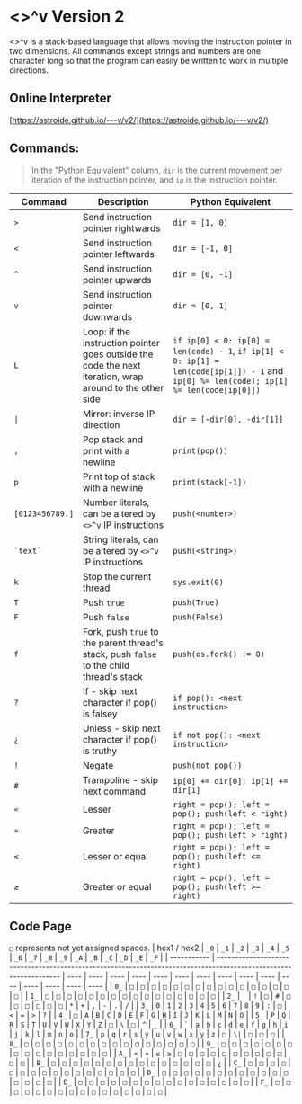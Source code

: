 # <>^v Version 2
<>^v is a stack-based language that allows moving the instruction pointer in two dimensions. All commands except strings and numbers are one character long so that the program can easily be written to work in multiple directions.  

## Online Interpreter
[https://astroide.github.io/---v/v2/](https://astroide.github.io/---v/v2/)

## Commands:
> In the "Python Equivalent" column, `dir` is the current movement per iteration of the instruction pointer, and `ip` is the instruction pointer.  

| Command         | Description                                                                                              | Python Equivalent                                                                                                                       |
| --------------- | -------------------------------------------------------------------------------------------------------- | --------------------------------------------------------------------------------------------------------------------------------------- |
| `>`             | Send instruction pointer rightwards                                                                      | `dir = [1, 0]`                                                                                                                          |
| `<`             | Send instruction pointer leftwards                                                                       | `dir = [-1, 0]`                                                                                                                         |
| `^`             | Send instruction pointer upwards                                                                         | `dir = [0, -1]`                                                                                                                         |
| `v`             | Send instruction pointer downwards                                                                       | `dir = [0, 1]`                                                                                                                          |
| `L`             | Loop: if the instruction pointer goes outside the code the next iteration, wrap around to the other side | `if ip[0] < 0: ip[0] = len(code) - 1`, `if ip[1] < 0: ip[1] = len(code[ip[1]]) - 1` and `ip[0] %= len(code); ip[1] %= len(code[ip[0]])` |
| `\|`            | Mirror: inverse IP direction                                                                             | `dir = [-dir[0], -dir[1]]`                                                                                                              |
| `,`             | Pop stack and print with a newline                                                                       | `print(pop())`                                                                                                                          |
| `p`             | Print top of stack with a newline                                                                        | `print(stack[-1])`                                                                                                                      |
| `[0123456789.]` | Number literals, can be altered by `<>^v` IP instructions                                                | `push(<number>)`                                                                                                                        |
| `` `text` ``    | String literals, can be altered by `<>^v` IP instructions                                                | `push(<string>)`                                                                                                                        |
| `k`             | Stop the current thread                                                                                  | `sys.exit(0)`                                                                                                                           |
| `T`             | Push `true`                                                                                              | `push(True)`                                                                                                                            |
| `F`             | Push `false`                                                                                             | `push(False)`                                                                                                                           |
| `f`             | Fork, push `true` to the parent thread's stack, push `false` to the child thread's stack                 | `push(os.fork() != 0)`                                                                                                                  |
| `?`             | If - skip next character if pop() is falsey                                                              | `if pop(): <next instruction>`                                                                                                          |
| `¿`             | Unless - skip next character if pop() is truthy                                                          | `if not pop(): <next instruction>`                                                                                                      |
| `!`             | Negate                                                                                                   | `push(not pop())`                                                                                                                       |
| `#`             | Trampoline - skip next command                                                                           | `ip[0] += dir[0]; ip[1] += dir[1]`                                                                                                      |
| `«`             | Lesser                                                                                                   | `right = pop(); left = pop(); push(left < right)`                                                                                       |
| `»`             | Greater                                                                                                  | `right = pop(); left = pop(); push(left > right)`                                                                                       |
| `≤`             | Lesser or equal                                                                                          | `right = pop(); left = pop(); push(left <= right)`                                                                                      |
| `≥`             | Greater or equal                                                                                         | `right = pop(); left = pop(); push(left >= right)`                                                                                      |

## Code Page
`□` represents not yet assigned spaces.
| hex1 / hex2 | `_0`                                                                                                             | `_1` | `_2` | `_3` | `_4` | `_5` | `_6` | `_7` | `_8` | `_9` | `_A` | `_B` | `_C` | `_D` | `_E` | `_F` |
| ----------- | ---------------------------------------------------------------------------------------------------------------- | ---- | ---- | ---- | ---- | ---- | ---- | ---- | ---- | ---- | ---- | ---- | ---- | ---- | ---- | ---- |
| `0_`        | `□`                                                                                                              | `□`  | `□`  | `□`  | `□`  | `□`  | `□`  | `□`  | `□`  | `□`  | `□`  | `□`  | `□`  | `□`  | `□`  | `□`  |
| `1_`        | `□`                                                                                                              | `□`  | `□`  | `□`  | `□`  | `□`  | `□`  | `□`  | `□`  | `□`  | `□`  | `□`  | `□`  | `□`  | `□`  | `□`  |
| `2_`        | ` `                                                                                                              | `!`  | `□`  | `#`  | `□`  | `□`  | `□`  | `□`  | `□`  | `□`  | `*`  | `+`  | `,`  | `-`  | `.`  | `/`  |
| `3_`        | `0`                                                                                                              | `1`  | `2`  | `3`  | `4`  | `5`  | `6`  | `7`  | `8`  | `9`  | `:`  | `□`  | `<`  | `=`  | `>`  | `?`  |
| `4_`        | `□`                                                                                                              | `A`  | `B`  | `C`  | `D`  | `E`  | `F`  | `G`  | `H`  | `I`  | `J`  | `K`  | `L`  | `M`  | `N`  | `O`  |
| `5_`        | `P`                                                                                                              | `Q`  | `R`  | `S`  | `T`  | `U`  | `V`  | `W`  | `X`  | `Y`  | `Z`  | `□`  | `\`  | `□`  | `^`  | `_`  |
| `6_`        | `` ` ``  | `a`  | `b`  | `c`  | `d`  | `e`  | `f`  | `g`  | `h`  | `i`  | `j`  | `k`  | `l`  | `m`  | `n`  | `o` |
| `7_`        | `p`                                                                                                              | `q`  | `r`  | `s`  | `y`  | `u`  | `v`  | `w`  | `x`  | `y`  | `z`  | `□`  | `\|` | `□`  | `□`  | `□`  |
| `8_`        | `□`                                                                                                              | `□`  | `□`  | `□`  | `□`  | `□`  | `□`  | `□`  | `□`  | `□`  | `□`  | `□`  | `□`  | `□`  | `□`  | `□`  |
| `9_`        | `□`                                                                                                              | `□`  | `□`  | `□`  | `□`  | `□`  | `□`  | `□`  | `□`  | `□`  | `□`  | `□`  | `□`  | `□`  | `□`  | `□`  |
| `A_`        | `«`                                                                                                              | `»`  | `≤`  | `≥`  | `□`  | `□`  | `□`  | `□`  | `□`  | `□`  | `□`  | `□`  | `□`  | `□`  | `□`  | `□`  |
| `B_`        | `□`                                                                                                              | `□`  | `□`  | `□`  | `□`  | `□`  | `□`  | `□`  | `□`  | `□`  | `□`  | `□`  | `□`  | `□`  | `□`  | `¿`  |
| `C_`        | `□`                                                                                                              | `□`  | `□`  | `□`  | `□`  | `□`  | `□`  | `□`  | `□`  | `□`  | `□`  | `□`  | `□`  | `□`  | `□`  | `□`  |
| `D_`        | `□`                                                                                                              | `□`  | `□`  | `□`  | `□`  | `□`  | `□`  | `□`  | `□`  | `□`  | `□`  | `□`  | `□`  | `□`  | `□`  | `□`  |
| `E_`        | `□`                                                                                                              | `□`  | `□`  | `□`  | `□`  | `□`  | `□`  | `□`  | `□`  | `□`  | `□`  | `□`  | `□`  | `□`  | `□`  | `□`  |
| `F_`        | `□`                                                                                                              | `□`  | `□`  | `□`  | `□`  | `□`  | `□`  | `□`  | `□`  | `□`  | `□`  | `□`  | `□`  | `□`  | `□`  | `□`  |